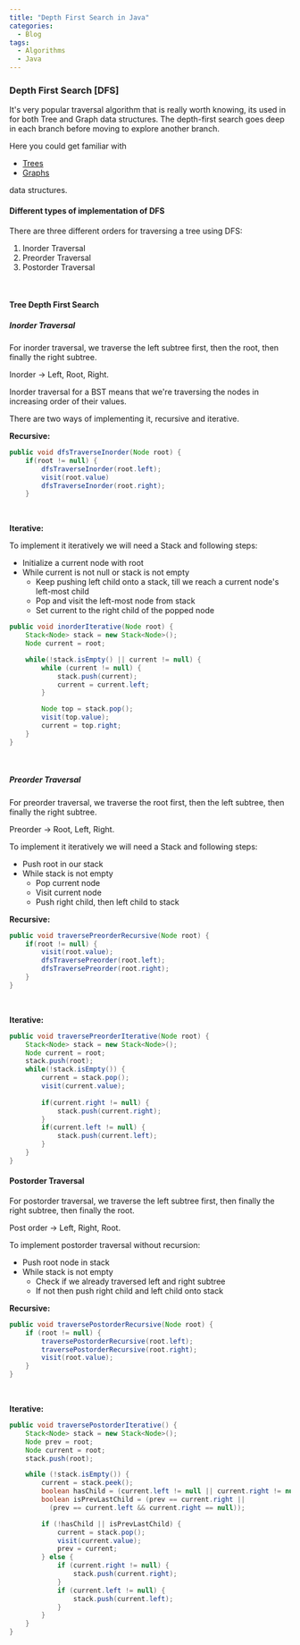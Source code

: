 ```yaml
---
title: "Depth First Search in Java"
categories:
  - Blog
tags:
  - Algorithms
  - Java
---
```


### Depth First Search \[DFS]

It's very popular traversal algorithm that is really worth knowing, its used in for both Tree and Graph data structures. 
The depth-first search goes deep in each branch before moving to explore another branch.

Here you could get familiar with 
* [Trees](https://matthewonsoftware.com/) 
* [Graphs](https://matthewonsoftware.com/blog/graphs) 

data structures.



#### Different types of implementation of DFS

There are three different orders for traversing a tree using DFS:

1. Inorder Traversal
2. Preorder Traversal
3. Postorder Traversal

<br>

#### Tree Depth First Search 

##### Inorder Traversal

For inorder traversal, we traverse the left subtree first, then the root, then finally the right subtree.

Inorder &#8594; Left, Root, Right.

Inorder traversal for a BST means that we're traversing the nodes in increasing order of their values.

There are two ways of implementing it, recursive and iterative.

**Recursive:**
```java
public void dfsTraverseInorder(Node root) {
    if(root != null) {
        dfsTraverseInorder(root.left);
        visit(root.value)
        dfsTraverseInorder(root.right);
    }
```

<br>

**Iterative:**

To implement it iteratively we will need a Stack and following steps:

* Initialize a current node with root
* While current is not null or stack is not empty
  * Keep pushing left child onto a stack, till we reach a current node's left-most child
  * Pop and visit the left-most node from stack
  * Set current to the right child of the popped node


```java
public void inorderIterative(Node root) {
    Stack<Node> stack = new Stack<Node>();
    Node current = root;

    while(!stack.isEmpty() || current != null) {
        while (current != null) {
            stack.push(current);
            current = current.left;
        }

        Node top = stack.pop();
        visit(top.value);
        current = top.right;
    }
}
```

<br>

##### Preorder Traversal

For preorder traversal, we traverse the root first, then the left subtree, then finally the right subtree.

Preorder &#8594; Root, Left, Right.

To implement it iteratively we will need a Stack and following steps:

* Push root in our stack
* While stack is not empty
    * Pop current node
    * Visit current node
    * Push right child, then left child to stack

**Recursive:**
```java
public void traversePreorderRecursive(Node root) {
    if(root != null) {
        visit(root.value);
        dfsTraversePreorder(root.left);
        dfsTraversePreorder(root.right);
    }
}
```


<br>

**Iterative:**

```java
public void traversePreorderIterative(Node root) {
    Stack<Node> stack = new Stack<Node>();
    Node current = root;
    stack.push(root);
    while(!stack.isEmpty()) {
        current = stack.pop();
        visit(current.value);
        
        if(current.right != null) {
            stack.push(current.right);
        }    
        if(current.left != null) {
            stack.push(current.left);
        }
    }        
}
```



#### Postorder Traversal

For postorder traversal, we traverse the left subtree first, then finally the right subtree, then finally the root.

Post order &#8594; Left, Right, Root.

To implement postorder traversal without recursion:

* Push root node in stack
* While stack is not empty
    * Check if we already traversed left and right subtree
    * If not then push right child and left child onto stack

**Recursive:**
```java
public void traversePostorderRecursive(Node root) {
    if (root != null) {
        traversePostorderRecursive(root.left);
        traversePostorderRecursive(root.right);
        visit(root.value);
    }
}
```


<br>

**Iterative:**

```java
public void traversePostorderIterative() {
    Stack<Node> stack = new Stack<Node>();
    Node prev = root;
    Node current = root;
    stack.push(root);

    while (!stack.isEmpty()) {
        current = stack.peek();
        boolean hasChild = (current.left != null || current.right != null);
        boolean isPrevLastChild = (prev == current.right || 
          (prev == current.left && current.right == null));

        if (!hasChild || isPrevLastChild) {
            current = stack.pop();
            visit(current.value);
            prev = current;
        } else {
            if (current.right != null) {
                stack.push(current.right);
            }
            if (current.left != null) {
                stack.push(current.left);
            }
        }
    }   
}
```
